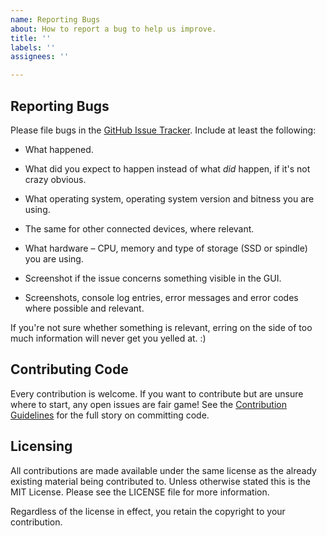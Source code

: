 ```yaml
---
name: Reporting Bugs
about: How to report a bug to help us improve.
title: ''
labels: ''
assignees: ''

---
```


## Reporting Bugs

Please file bugs in the [GitHub Issue
Tracker](https://github.com/syncthing/syncthing/issues). Include at
least the following:

 - What happened.

 - What did you expect to happen instead of what *did* happen, if it's
   not crazy obvious.

 - What operating system, operating system version and bitness you are using. 

 - The same for other connected devices, where relevant.

 - What hardware – CPU, memory and type of storage (SSD or spindle) you are using.

 - Screenshot if the issue concerns something visible in the GUI.

- Screenshots, console log entries, error messages and error codes where possible and relevant.

If you're not sure whether something is relevant, erring on the side of
too much information will never get you yelled at. :)

## Contributing Code

Every contribution is welcome. If you want to contribute but are unsure
where to start, any open issues are fair game! See the [Contribution
Guidelines](https://docs.syncthing.net/dev/contributing.html) for the full
story on committing code.

## Licensing

All contributions are made available under the same license as the already
existing material being contributed to. Unless
otherwise stated this is the MIT License. Please see the LICENSE file for more information.

Regardless of the license in effect, you retain the copyright to your
contribution.
